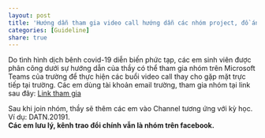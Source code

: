 ```yaml
---
layout: post
title: 'Hướng dẫn tham gia video call hướng dẫn các nhóm project, đồ án 20191'
categories: [Guideline]
share: true
---
```


Do tình hình dịch bênh covid-19 diễn biến phức tạp, các em sinh viên được phân công dưới sự hướng dẫn của thầy có thể tham gia nhóm trên Microsoft Teams của trường để thực hiện các buổi video call thay cho gặp mặt trực tiếp tại trường. 
Các em dùng tài khoản email trường, tham gia nhóm tại link sau đây: [Link tham gia](https://teams.microsoft.com/l/team/19%3a9c2c9c0d6af3493dac64fe25a4c7c424%40thread.skype/conversations?groupId=83d5c695-8fe0-4b12-aa3a-94dff1562b2e&tenantId=06f1b89f-07e8-464f-b408-ec1b45703f31)

Sau khi join nhóm, thầy sẽ thêm các em vào Channel tương ứng với kỳ học. Ví dụ: DATN.20191.  
**Các em lưu lý, kênh trao đổi chính vẫn là nhóm trên facebook.**
